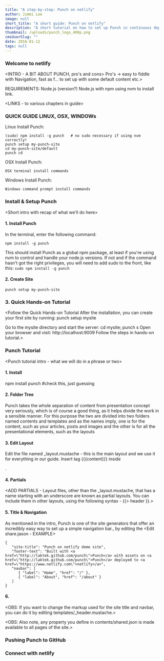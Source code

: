 ```yaml
---
title: "A step-by-step: Punch on netlify"
author: Jimmi Lee
image: null
short_title: "A short guide: Punch on netlify"
description: "A short tutorial on how to set up Punch in continuous deployment on netlify, with assets on GitHub"
thumbnail: /uploads/punch_logo_400p.png
cmsUserSlug: ""
date: 2016-01-12 
tags: null
---
```


### Welcome to netlify
<INTRO - A BIT ABOUT PUNCH, pro's and cons>
Pro's -> easy to fiddle with Navigation, fast as f... to set up with some default content etc.>

REQUIREMENTS: Node.js (version?)
Node.js with npm using nvm to install link.

<LINKS - to various chapters in guide>

### QUICK GUIDE LINUX, OSX, WINDOWs
<Quick guide intro>

Linux Install Punch:

```
(sudo) npm install -g punch   # no sudo necessary if using nvm correctly!
punch setup my-punch-site
cd my-punch-site/default 
punch cd 
```

OSX Install Punch:

```
OSX terminal install commands
```

Windows Install Punch:

```
Windows command prompt install commands
```

### Install & Setup Punch
<Short intro with recap of what we'll do here>

#### 1. Install Punch
In the terminal, enter the following command:

```
npm install -g punch
```

This should install Punch as a global npm package, at least if you're using nvm to control and handle your node.js versions. If not and if the command hasn't got the right privileges, you will need to add sudo to the front, like this: `sudo npm install -g punch`

#### 2. Create Site

```
punch setup my-punch-site
```

### 3. Quick Hands-on Tutorial
<Follow the Quick Hands-on Tutorial
After the installation, you can create your first site by running: punch setup mysite

Go to the mysite directory and start the server: cd mysite; punch s
Open your browser and visit: http://localhost:9009
Follow the steps in hands-on tutorial.>

### Punch Tutorial
<Punch tutorial intro - what we will do in a phrase or two>

#### 1. Install 
npm install punch #check this, just guessing

#### 2. Folder Tree
Punch takes the whole separation of content from presentation concept very seriously, which is of course a good thing, as it helps divide the work in a sensible manner.
For this purpose the two are divided into two folders named contents and templates and as the names imply, one is for the content, such as your articles, posts and images and the other is for all the presentational elements, such as the layouts

<FOLDERS TREE picture>

#### 3. Edit Layout
Edit the file named _layout.mustache - this is the main layout and we use it for everything in our guide.
Insert tag {{{content}}} inside <div role="main"></div>.

#### 4. Partials
<ADD PARTIALS - Layout files, other than the _layout.mustache, that has a name starting with an underscore are known as partial layouts. You can include them in other layouts, using the following syntax - {{> header }}.>

#### 5. Title & Navigation
As mentioned in the intro, Punch is one of the site generators that offer an incredibly easy way to set up a simple navigation bar., by editing the 
<Edit share.jason - EXAMPLE>

```
{
   "site-title": "Punch on netlify demo site",
   "footer-text": "Built with <a href=\"http://laktek.github.com/punch\">Punch</a> with assets on <a href=\"http://laktek.github.com/punch\">Punch</a> deployed to <a href=\"https://www.netlify.com\">netlify</a>",
   "navbar": [
      { "label": "Home", "href": "/" },
      { "label": "About", "href": "/about" }
   ]
}
```

#### 6.
<OBS: If you want to change the markup used for the site title and navbar, you can do it by editing templates/_header.mustache.> 

<OBS: Also note, any property you define in contents/shared.json is made available to all pages of the site.>


### Pushing Punch to GitHub
<PUNCH ON GITHUB step-by-step>

### Connect with netlify
<CONNECT PUNCH TO NETLIFY step-by-step>




